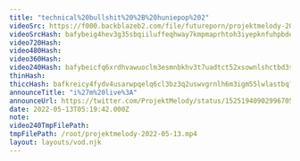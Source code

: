 ```yaml
---
title: "technical%20bullshit%20%2B%20huniepop%202"
videoSrc: https://f000.backblazeb2.com/file/futureporn/projektmelody-2022-05-13.mp4
videoSrcHash: bafybeig4hev3g35sbqiiluffeqhway7kmpmaprhtoh3iyepknfuhpbdenm?filename=projektmelody-chaturbate-20220513T191942Z-source.mp4
video720Hash: 
video480Hash: 
video360Hash: 
video240Hash: bafybeicfq6xrdhvawuoclm3esmnbkhv3t7uadtct52xsownlshctbd3sie?filename=projektmelody-chaturbate-20220513T191942Z-240p.mp4
thinHash: 
thiccHash: bafkreicy4fydv4usarwpqelq6cl3bz3q2uswvgrnlh6m3igm55lwlastbq?filename=20220513T191942Z-thicc.jpg
announceTitle: "i%27m%20live%3A"
announceUrl: https://twitter.com/ProjektMelody/status/1525194090299670528
date: 2022-05-13T05:19:42.000Z
note: 
video240TmpFilePath: 
tmpFilePath: /root/projektmelody-2022-05-13.mp4
layout: layouts/vod.njk
---
```

